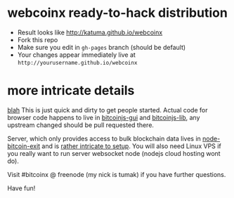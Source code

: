 webcoinx ready-to-hack distribution
===================================
* Result looks like http://katuma.github.io/webcoinx
* Fork this repo
* Make sure you edit in ```gh-pages``` branch (should be default)
* Your changes appear immediately live at ```http://yourusername.github.io/webcoinx```

more intricate details
======================

[blah](katuma/webcoinx)
This is just quick and dirty to get people started. Actual code for browser code happens to live in
[bitcoinjs-gui](https://github.com/katuma/bitcoinjs-gui) and [bitcoinjs-lib](https://github.com/katuma/bitcoinjs-lib),
any upstream changed should be pull requested there.

Server, which only provides access to bulk blockchain data lives in
[node-bitcoin-exit](https://github.com/katuma/node-bitcoin-exit) and is [rather intricate to setup](https://github.com/katuma/node-bitcoin-exit/blob/master/README.md).
You will also need Linux VPS if you really want to run server websocket node (nodejs cloud hosting wont do).

Visit #bitcoinx @ freenode (my nick is tumak) if you have further questions.

Have fun!
